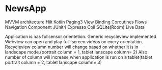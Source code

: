 # NewsApp

MVVM architecture
Hilt
Kotlin
Paging3
View Binding
Coroutines
Flows
Navigation Component
JUnit4
Expresso
Coil
SQLite(Room)
Live Data

Application is has fullsensor orientetion.
Generic recycleview implemented.
Webview can open and play full-screen videos on every orientation.
Recycleview column number will change based on whether it is in landscape mode.(portrait column = 1, tablet lanscape column= 2)
Also number of column will increase when application is run on a tablet(tablet portrait column = 2, tablet lanscape column= 3)
